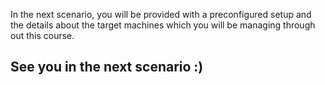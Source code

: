 In the next scenario, you will be provided with a preconfigured setup and the details about the target machines which you will be managing through out this course.

## See you in the next scenario :)

